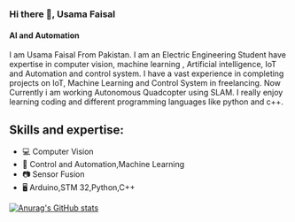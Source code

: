 ### Hi there 👋, Usama Faisal
#### AI and Automation

I am Usama Faisal From Pakistan. I am an Electric Engineering Student have expertise in computer vision, machine learning , Artificial intelligence, IoT and Automation and control system. I have a vast experience in completing projects on IoT, Machine Learning and Control System in freelancing. Now Currently i am working Autonomous Quadcopter using SLAM. I really enjoy learning coding and different programming languages like python and c++.
## Skills and expertise: 
 * 💻 Computer Vision
 * 🤖 Control and Automation,Machine Learning
 * 📷 Sensor Fusion
 * 🖥 Arduino,STM 32,Python,C++

[![Anurag's GitHub stats](https://github-readme-stats.vercel.app/api?username=usamafaisal1998)](https://github.com/anuraghazra/github-readme-stats)
